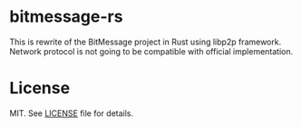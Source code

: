 # bitmessage-rs

This is rewrite of the BitMessage project in Rust using libp2p framework. Network protocol is not going to be compatible with official implementation.

# License

MIT. See [LICENSE](LICENSE) file for details.
